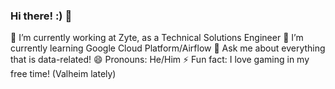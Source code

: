 ### Hi there! :) 👋

🔭 I’m currently working at Zyte, as a Technical Solutions Engineer
🌱 I’m currently learning Google Cloud Platform/Airflow
💬 Ask me about everything that is data-related!
😄 Pronouns: He/Him
⚡ Fun fact: I love gaming in my free time! (Valheim lately)

<!--
**edneibach/edneibach** is a ✨ _special_ ✨ repository because its `README.md` (this file) appears on your GitHub profile.

Here are some ideas to get you started:

- 👯 I’m looking to collaborate on ...
- 🤔 I’m looking for help with ...
- 📫 How to reach me: ...
-->

